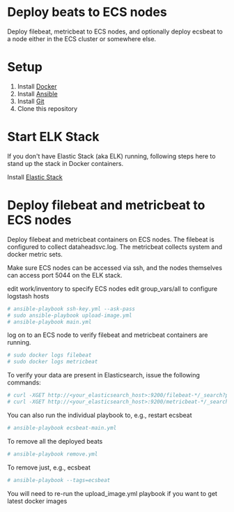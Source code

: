 # Deploy beats to ECS nodes

Deploy filebeat, metricbeat to ECS nodes, and optionally deploy ecsbeat to a node either in the ECS cluster or somewhere else.

# Setup
1. Install [Docker](http://docker.io)
2. Install [Ansible](http://docs.ansible.com/ansible/intro_installation.html)
3. Install [Git](https://git-scm.com/book/en/v2/Getting-Started-Installing-Git)
4. Clone this repository


# Start ELK Stack

If you don't have Elastic Stack (aka ELK) running, following steps here to stand up the stack in Docker containers.

Install [Elastic Stack](https://github.com/hldnova/elastic-docker)

# Deploy filebeat and metricbeat to ECS nodes
Deploy filebeat and metricbeat containers on ECS nodes. The filebeat is configured to collect dataheadsvc.log. The metricbeat collects system and docker metric sets.

Make sure ECS nodes can be accessed via ssh, and the nodes themselves can access port 5044 on the ELK stack.

edit work/inventory to specify ECS nodes
edit group_vars/all to configure logstash hosts
```bash
# ansible-playbook ssh-key.yml --ask-pass
# sudo ansible-playbook upload-image.yml
# ansible-playbook main.yml
```
log on to an ECS node to verify filebeat and metricbeat containers are running. 
```bash
# sudo docker logs filebeat
# sudo docker logs metricbeat
```

To verify your data are present in Elasticsearch, issue the following commands:
```bash
# curl -XGET http://<your_elasticsearch_host>:9200/filebeat-*/_search?pretty
# curl -XGET http://<your_elasticsearch_host>:9200/metricbeat-*/_search?pretty
```

You can also run the individual playbook to, e.g., restart ecsbeat
```bash
# ansible-playbook ecsbeat-main.yml
```

To remove all the deployed beats
```bash
# ansible-playbook remove.yml
```

To remove just, e.g., ecsbeat
```bash
# ansible-playbook --tags=ecsbeat
```

You will need to re-run the upload_image.yml playbook if you want to get latest docker images
